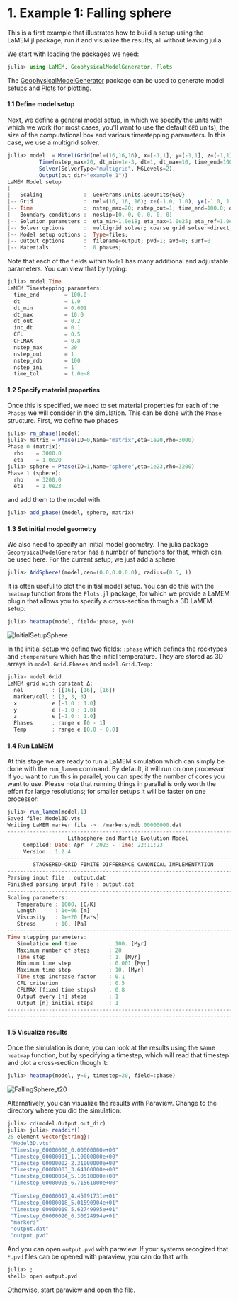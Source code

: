 # 1. Example 1: Falling sphere
This is a first example that illustrates how to build a setup using the LaMEM.jl package, run it and visualize the results, all without leaving julia.

We start with loading the packages we need:
```julia
julia> using LaMEM, GeophysicalModelGenerator, Plots
```
The [GeophysicalModelGenerator](https://github.com/JuliaGeodynamics/GeophysicalModelGenerator.jl) package can be used to generate model setups and [Plots](https://github.com/JuliaPlots/Plots.jl) for plotting.

#### 1.1 Define model setup

Next, we define a general model setup, in which we specify the units with which we work (for most cases, you'll want to use the default `GEO` units), the size of the computational box and various timestepping parameters. In this case, we use a multigrid solver.

```julia
julia> model  = Model(Grid(nel=(16,16,16), x=[-1,1], y=[-1,1], z=[-1,1]), 
          Time(nstep_max=20, dt_min=1e-3, dt=1, dt_max=10, time_end=100), 
          Solver(SolverType="multigrid", MGLevels=2),
          Output(out_dir="example_1"))
LaMEM Model setup
|
|-- Scaling             :  GeoParams.Units.GeoUnits{GEO}
|-- Grid                :  nel=(16, 16, 16); xϵ(-1.0, 1.0), yϵ(-1.0, 1.0), zϵ(-1.0, 1.0) 
|-- Time                :  nstep_max=20; nstep_out=1; time_end=100.0; dt=1.0
|-- Boundary conditions :  noslip=[0, 0, 0, 0, 0, 0]
|-- Solution parameters :  eta_min=1.0e18; eta_max=1.0e25; eta_ref=1.0e20; act_temp_diff=0
|-- Solver options      :  multigrid solver; coarse grid solver=direct; 2 levels
|-- Model setup options :  Type=files; 
|-- Output options      :  filename=output; pvd=1; avd=0; surf=0
|-- Materials           :  0 phases; 
```

Note that each of the fields within `Model` has many additional and adjustable parameters. You can view that by typing:
```julia
julia> model.Time
LaMEM Timestepping parameters: 
  time_end        = 100.0 
  dt              = 1.0 
  dt_min          = 0.001 
  dt_max          = 10.0 
  dt_out          = 0.2 
  inc_dt          = 0.1 
  CFL             = 0.5 
  CFLMAX          = 0.8 
  nstep_max       = 20 
  nstep_out       = 1 
  nstep_rdb       = 100 
  nstep_ini       = 1 
  time_tol        = 1.0e-8 
```

#### 1.2 Specify material properties
Once this is specified, we need to set material properties for each of the `Phases` we will consider in the simulation. This can be done with the `Phase` structure. First, we define two phases
```julia
julia> rm_phase!(model)
julia> matrix = Phase(ID=0,Name="matrix",eta=1e20,rho=3000)
Phase 0 (matrix): 
  rho    = 3000.0 
  eta    = 1.0e20 
julia> sphere = Phase(ID=1,Name="sphere",eta=1e23,rho=3200)
Phase 1 (sphere): 
  rho    = 3200.0 
  eta    = 1.0e23 
```
and add them to the model with:
```julia
julia> add_phase!(model, sphere, matrix)
```

#### 1.3 Set initial model geometry
We also need to specify an initial model geometry. The julia package `GeophysicalModelGenerator` has a number of functions for that, which can be used here. For the current setup, we just add a sphere: 
```julia
julia> AddSphere!(model,cen=(0.0,0.0,0.0), radius=(0.5, ))
```
It is often useful to plot the initial model setup. You can do this with the `heatmap` function from the `Plots.jl` package, for which we provide a LaMEM plugin that allows you to specify a cross-section through a 3D LaMEM setup:

```julia
julia> heatmap(model, field=:phase, y=0)
```

![InitialSetupSphere](InitialSetupSphere.png)

In the initial setup we define two fields: `:phase` which defines the rocktypes and `:temperature` which has the initial temperature. They are stored as 3D arrays in `model.Grid.Phases` and `model.Grid.Temp`:
```julia
julia> model.Grid
LaMEM grid with constant Δ: 
  nel         : ([16], [16], [16])
  marker/cell : (3, 3, 3)
  x           ϵ [-1.0 : 1.0]
  y           ϵ [-1.0 : 1.0]
  z           ϵ [-1.0 : 1.0]
  Phases      : range ϵ [0 - 1]
  Temp        : range ϵ [0.0 - 0.0]
```

#### 1.4 Run LaMEM

At this stage we are ready to run a LaMEM simulation which can simply be done with the `run_lamem` command. By default, it will run on one processor. If you want to run this in parallel, you can specify the number of cores you want to use. Please note that running things in parallel is only worth the effort for large resolutions; for smaller setups it will be faster on one processor:

```julia
julia> run_lamem(model,1)
Saved file: Model3D.vts
Writing LaMEM marker file -> ./markers/mdb.00000000.dat
-------------------------------------------------------------------------- 
                   Lithosphere and Mantle Evolution Model                   
     Compiled: Date: Apr  7 2023 - Time: 22:11:23           
     Version : 1.2.4 
-------------------------------------------------------------------------- 
        STAGGERED-GRID FINITE DIFFERENCE CANONICAL IMPLEMENTATION           
-------------------------------------------------------------------------- 
Parsing input file : output.dat 
Finished parsing input file : output.dat 
--------------------------------------------------------------------------
Scaling parameters:
   Temperature : 1000. [C/K] 
   Length      : 1e+06 [m] 
   Viscosity   : 1e+20 [Pa*s] 
   Stress      : 10. [Pa] 
--------------------------------------------------------------------------
Time stepping parameters:
   Simulation end time          : 100. [Myr] 
   Maximum number of steps      : 20 
   Time step                    : 1. [Myr] 
   Minimum time step            : 0.001 [Myr] 
   Maximum time step            : 10. [Myr] 
   Time step increase factor    : 0.1 
   CFL criterion                : 0.5 
   CFLMAX (fixed time steps)    : 0.8 
   Output every [n] steps       : 1 
   Output [n] initial steps     : 1 
--------------------------------------------------------------------------
--------------------------------------------------------------------------
```

#### 1.5 Visualize results

Once the simulation is done, you can look at the results using the same `heatmap` function, but by specifying a timestep, which will read that timestep and plot a cross-section though it:

```julia
julia> heatmap(model, y=0, timestep=20, field=:phase)	
```

![FallingSphere_t20](FallingSphere_t20.png)

Alternatively, you can visualize the results with Paraview.
Change to the directory where you did the simulation:
```julia
julia> cd(model.Output.out_dir)
julia> julia> readdir()
25-element Vector{String}:
 "Model3D.vts"
 "Timestep_00000000_0.00000000e+00"
 "Timestep_00000001_1.10000000e+00"
 "Timestep_00000002_2.31000000e+00"
 "Timestep_00000003_3.64100000e+00"
 "Timestep_00000004_5.10510000e+00"
 "Timestep_00000005_6.71561000e+00"
 ⋮
 "Timestep_00000017_4.45991731e+01"
 "Timestep_00000018_5.01590904e+01"
 "Timestep_00000019_5.62749995e+01"
 "Timestep_00000020_6.30024994e+01"
 "markers"
 "output.dat"
 "output.pvd"
```
And you can open `output.pvd` with paraview. If your systems recogized that `*.pvd` files can be opened with paraview, you can do that with
```julia
julia> ;
shell> open output.pvd
```
Otherwise, start paraview and open the file.

